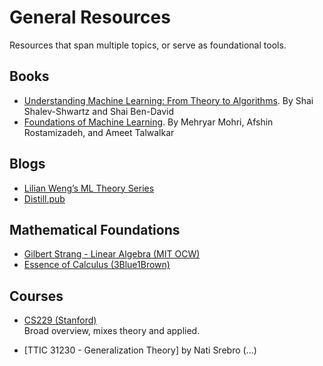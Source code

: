 # General Resources

Resources that span multiple topics, or serve as foundational tools.

## Books
- [Understanding Machine Learning: From Theory to Algorithms](https://www.cs.huji.ac.il/~shais/UnderstandingMachineLearning/). By Shai Shalev-Shwartz and Shai Ben-David
- [Foundations of Machine Learning](https://cs.nyu.edu/~mohri/mlbook/). By Mehryar Mohri, Afshin Rostamizadeh, and Ameet Talwalkar

## Blogs

- [Lilian Weng’s ML Theory Series](https://lilianweng.github.io/)
- [Distill.pub](https://distill.pub/)

## Mathematical Foundations

- [Gilbert Strang - Linear Algebra (MIT OCW)](...)
- [Essence of Calculus (3Blue1Brown)](...)

## Courses

- [CS229 (Stanford)](...)  
  Broad overview, mixes theory and applied.

- [TTIC 31230 - Generalization Theory] by Nati Srebro (...)